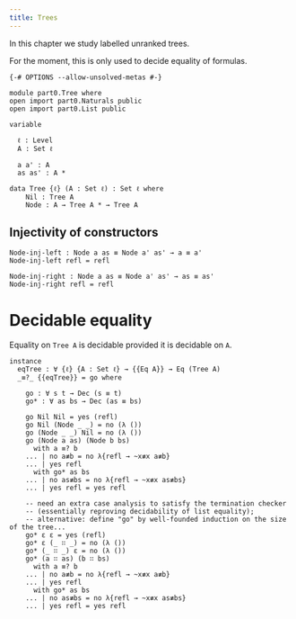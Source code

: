 ```yaml
---
title: Trees
---
```


In this chapter we study labelled unranked trees.

For the moment, this is only used to decide equality of formulas.

```
{-# OPTIONS --allow-unsolved-metas #-}

module part0.Tree where
open import part0.Naturals public
open import part0.List public

variable

  ℓ : Level
  A : Set ℓ

  a a' : A
  as as' : A *

data Tree {ℓ} (A : Set ℓ) : Set ℓ where
    Nil : Tree A
    Node : A → Tree A * → Tree A
```

## Injectivity of constructors

```
Node-inj-left : Node a as ≡ Node a' as' → a ≡ a'
Node-inj-left refl = refl

Node-inj-right : Node a as ≡ Node a' as' → as ≡ as'
Node-inj-right refl = refl
```



# Decidable equality

Equality on `Tree A` is decidable
provided it is decidable on `A`.

```
instance
  eqTree : ∀ {ℓ} {A : Set ℓ} → {{Eq A}} → Eq (Tree A)
  _≡?_ {{eqTree}} = go where

    go : ∀ s t → Dec (s ≡ t)
    go* : ∀ as bs → Dec (as ≡ bs)

    go Nil Nil = yes (refl)
    go Nil (Node _ _) = no (λ ())
    go (Node _ _) Nil = no (λ ())
    go (Node a as) (Node b bs)
      with a ≡? b
    ... | no a≢b = no λ{refl → ~x≢x a≢b}
    ... | yes refl
      with go* as bs
    ... | no as≢bs = no λ{refl → ~x≢x as≢bs}
    ... | yes refl = yes refl

    -- need an extra case analysis to satisfy the termination checker
    -- (essentially reproving decidability of list equality);
    -- alternative: define "go" by well-founded induction on the size of the tree...
    go* ε ε = yes (refl)
    go* ε (_ ∷ _) = no (λ ())
    go* (_ ∷ _) ε = no (λ ())
    go* (a ∷ as) (b ∷ bs)
      with a ≡? b
    ... | no a≢b = no λ{refl → ~x≢x a≢b}
    ... | yes refl
      with go* as bs
    ... | no as≢bs = no λ{refl → ~x≢x as≢bs}
    ... | yes refl = yes refl
```
